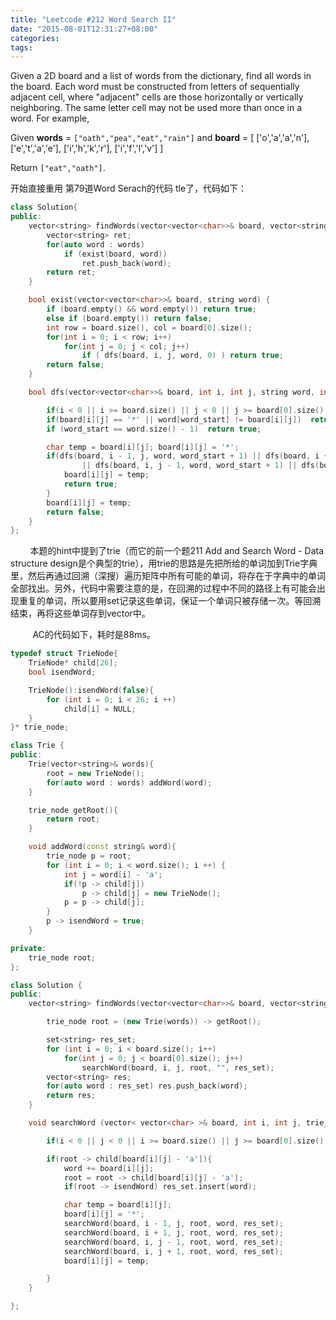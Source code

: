 ```yaml
---
title: "Leetcode #212 Word Search II"
date: "2015-08-01T12:31:27+08:00"
categories:
tags:
---
```


                                            
<strong></strong>







Given a 2D board and a list of words from the dictionary, find all words in the board.
Each word must be constructed from letters of sequentially adjacent cell, where "adjacent" cells are those horizontally or vertically neighboring. The same letter cell may not be used more than once in a word.
For example,

Given <strong>words</strong> = <code>["oath","pea","eat","rain"]</code> and <strong>
board</strong> = 
[
  ['o','a','a','n'],
  ['e','t','a','e'],
  ['i','h','k','r'],
  ['i','f','l','v']
]

Return <code>["eat","oath"]</code>.


开始直接重用 第79道Word Serach的代码 tle了，代码如下：

```cpp
class Solution{
public:
    vector<string> findWords(vector<vector<char>>& board, vector<string>& words) {
        vector<string> ret;
        for(auto word : words)
            if (exist(board, word))
                ret.push_back(word);
        return ret;
    }

    bool exist(vector<vector<char>>& board, string word) {
        if (board.empty() && word.empty()) return true;
        else if (board.empty()) return false;
        int row = board.size(), col = board[0].size();
        for(int i = 0; i < row; i++)
            for(int j = 0; j < col; j++)
                if ( dfs(board, i, j, word, 0) ) return true;
        return false;
    }

    bool dfs(vector<vector<char>>& board, int i, int j, string word, int word_start){

        if(i < 0 || i >= board.size() || j < 0 || j >= board[0].size()) return false;
        if(board[i][j] == '*' || word[word_start] != board[i][j])  return false;
        if (word_start == word.size() - 1)  return true;

        char temp = board[i][j]; board[i][j] = '*';
        if(dfs(board, i - 1, j, word, word_start + 1) || dfs(board, i + 1, j, word, word_start + 1)
                || dfs(board, i, j - 1, word, word_start + 1) || dfs(board, i, j + 1, word, word_start + 1)) {
            board[i][j] = temp;
            return true;
        }
        board[i][j] = temp;
        return false;
    }
};
```

        本题的hint中提到了trie（而它的前一个题211 Add and Search Word - Data structure design是个典型的trie），用trie的思路是先把所给的单词加到Trie字典里，然后再通过回溯（深搜）遍历矩阵中所有可能的单词，将存在于字典中的单词全部找出。另外，代码中需要注意的是，在回溯的过程中不同的路径上有可能会出现重复的单词，所以要用set记录这些单词，保证一个单词只被存储一次。等回溯结束，再将这些单词存到vector中。

         AC的代码如下，耗时是88ms。

```cpp
typedef struct TrieNode{
    TrieNode* child[26];
    bool isendWord;

    TrieNode():isendWord(false){
        for (int i = 0; i < 26; i ++)
            child[i] = NULL;
    }
}* trie_node;

class Trie {
public:
    Trie(vector<string>& words){
        root = new TrieNode();
        for(auto word : words) addWord(word);
    }

    trie_node getRoot(){
        return root;
    }

    void addWord(const string& word){
        trie_node p = root;
        for (int i = 0; i < word.size(); i ++) {
            int j = word[i] - 'a';
            if(!p -> child[j])
                p -> child[j] = new TrieNode();
            p = p -> child[j];
        }
        p -> isendWord = true;
    }

private:
    trie_node root;
};

class Solution {
public:
    vector<string> findWords(vector<vector<char>>& board, vector<string>& words) {

        trie_node root = (new Trie(words)) -> getRoot();

        set<string> res_set;
        for (int i = 0; i < board.size(); i++)
            for(int j = 0; j < board[0].size(); j++)
                searchWord(board, i, j, root, "", res_set);
        vector<string> res;
        for(auto word : res_set) res.push_back(word);
        return res;
    }

    void searchWord (vector< vector<char> >& board, int i, int j, trie_node root, string word, set<string>& res_set) {

        if(i < 0 || j < 0 || i >= board.size() || j >= board[0].size() || board[i][j] == '*') return;

        if(root -> child[board[i][j] - 'a']){
            word += board[i][j];
            root = root -> child[board[i][j] - 'a'];
            if(root -> isendWord) res_set.insert(word);

            char temp = board[i][j];
            board[i][j] = '*';
            searchWord(board, i - 1, j, root, word, res_set);
            searchWord(board, i + 1, j, root, word, res_set);
            searchWord(board, i, j - 1, root, word, res_set);
            searchWord(board, i, j + 1, root, word, res_set);
            board[i][j] = temp;

        }
    }

};
```





